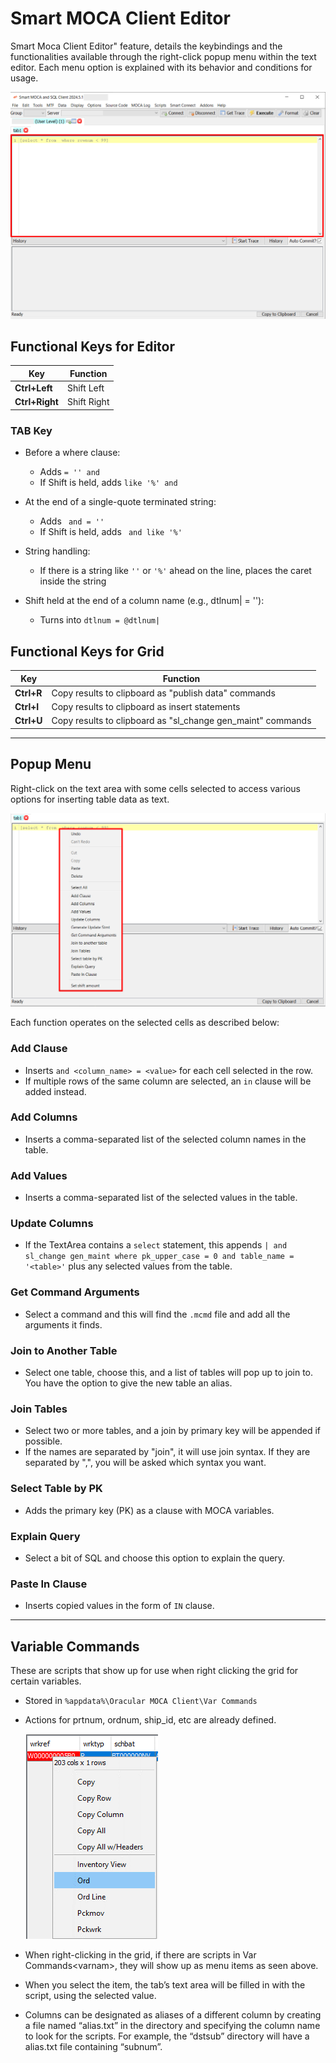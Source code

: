 # Smart MOCA Client Editor

Smart Moca Client Editor" feature, details the keybindings and the functionalities available through the right-click popup menu within the text editor. Each menu option is explained with its behavior and conditions for usage.

![SmartEditor](../.attachments/editor.png)

## Functional Keys for Editor

| Key             | Function                                     |
|-----------------|----------------------------------------------|
| **Ctrl+Left**       | Shift Left                               |
| **Ctrl+Right**      | Shift Right                              |

### TAB Key

- Before a where clause:
  - Adds ` = '' and `
  - If Shift is held, adds ` like '%' and `
  
- At the end of a single-quote terminated string:
  - Adds ` and = ''`
  - If Shift is held, adds ` and like '%'`
  
- String handling:
  - If there is a string like `''` or `'%'` ahead on the line, places the caret inside the string
  
- Shift held at the end of a column name (e.g., dtlnum| = ''):
  - Turns into `dtlnum = @dtlnum|`

## Functional Keys for Grid

| Key             | Function                                     |
|-----------------|----------------------------------------------|
| **Ctrl+R**         | Copy results to clipboard as "publish data" commands                                |
| **Ctrl+I**         | Copy results to clipboard as insert statements                              |
| **Ctrl+U**         | Copy results to clipboard as "sl_change gen_maint" commands                              |

---

## Popup Menu

Right-click on the text area with some cells selected to access various options for inserting table data as text. 

![SmartEditor](../.attachments/popupmenu.png)

Each function operates on the selected cells as described below:

### Add Clause

- Inserts `and <column_name> = <value>` for each cell selected in the row.
- If multiple rows of the same column are selected, an `in` clause will be added instead.

### Add Columns

- Inserts a comma-separated list of the selected column names in the table.

### Add Values

- Inserts a comma-separated list of the selected values in the table.

### Update Columns

- If the TextArea contains a `select` statement, this appends `| and sl_change gen_maint where pk_upper_case = 0 and table_name = '<table>'` plus any selected values from the table.

### Get Command Arguments

- Select a command and this will find the `.mcmd` file and add all the arguments it finds.

### Join to Another Table

- Select one table, choose this, and a list of tables will pop up to join to. You have the option to give the new table an alias.

### Join Tables

- Select two or more tables, and a join by primary key will be appended if possible.
- If the names are separated by "join", it will use join syntax. If they are separated by ",", you will be asked which syntax you want.

### Select Table by PK

- Adds the primary key (PK) as a clause with MOCA variables.

### Explain Query

- Select a bit of SQL and choose this option to explain the query.

### Paste In Clause

- Inserts copied values in the form of `IN` clause.

---

## Variable Commands

These are scripts that show up for use when right clicking the grid for certain variables.

- Stored in `%appdata%\Oracular MOCA Client\Var Commands`
- Actions for prtnum, ordnum, ship_id, etc are already defined.

  ![Variable Commands](../.attachments/variablecommand.png)

- When right-clicking in the grid, if there are scripts in Var Commands\<varnam>, they will show up as menu items as seen above. 
- When you select the item, the tab’s text area will be filled in with the script, using the selected value.
- Columns can be designated as aliases of a different column by creating a file named “alias.txt” in the directory and specifying the column name to look for the scripts. For example, the “dstsub” directory will have a alias.txt file containing “subnum”.